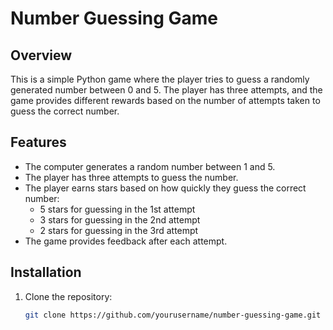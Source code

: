 # Number Guessing Game

## Overview
This is a simple Python game where the player tries to guess a randomly generated number between 0 and 5. The player has three attempts, and the game provides different rewards based on the number of attempts taken to guess the correct number.

## Features
- The computer generates a random number between 1 and 5.
- The player has three attempts to guess the number.
- The player earns stars based on how quickly they guess the correct number:
  - 5 stars for guessing in the 1st attempt
  - 3 stars for guessing in the 2nd attempt
  - 2 stars for guessing in the 3rd attempt
- The game provides feedback after each attempt.

## Installation
1. Clone the repository:
   ```bash
   git clone https://github.com/yourusername/number-guessing-game.git
